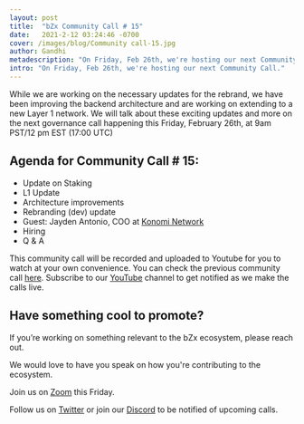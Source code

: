 ```yaml
---
layout: post
title:  "bZx Community Call # 15"
date:   2021-2-12 03:24:46 -0700
cover: /images/blog/Community call-15.jpg
author: Gandhi
metadescription: "On Friday, Feb 26th, we're hosting our next Community Call."
intro: "On Friday, Feb 26th, we're hosting our next Community Call."
---
```


While we are working on the necessary updates for the rebrand, we have been improving the backend architecture and are working on extending to a new Layer 1 network. We will talk about these exciting updates and more on the next governance call happening this Friday, February 26th, at 9am PST/12 pm EST (17:00 UTC)


## Agenda for Community Call # 15:

- Update on Staking
- L1 Update
- Architecture improvements
- Rebranding (dev) update
- Guest: Jayden Antonio, COO at [Konomi Network](konomi.network)
- Hiring
- Q & A



This community call will be recorded and uploaded to Youtube for you to watch at your own convenience. You can check the previous community call [here](https://youtu.be/q8ODP-SkIbk). Subscribe to our [YouTube](https://www.youtube.com/channel/UCc9PZUDy2IMs5j0DcOq3egQ) channel to get notified as we make the calls live.



## Have something cool to promote?

If you’re working on something relevant to the bZx ecosystem, please reach out.

We would love to have you speak on how you're contributing to the ecosystem.

Join us on [Zoom](https://zoom.us/j/97332777369) this Friday.

Follow us on [Twitter](https://twitter.com/bzxHQ) or join our [Discord](https://bzx.network/discord) to be notified of upcoming calls.
